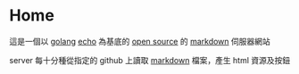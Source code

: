 # Home

這是一個以 [golang] [echo] 為基底的 [open source] 的 [markdown] 伺服器網站

server 每十分種從指定的 github 上讀取 [markdown] 檔案，產生 html 資源及按鈕

[golang]: https://go.dev/doc/tutorial/create-module
[echo]: https://echo.labstack.com
[open source]: https://github.com/yanun0323/website
[markdown]: https://zh.wikipedia.org/zh-tw/Markdown